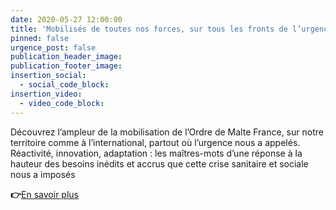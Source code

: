 ```yaml
---
date: 2020-05-27 12:00:00
title: 'Mobilisés de toutes nos forces, sur tous les fronts de l’urgence !'
pinned: false
urgence_post: false
publication_header_image:
publication_footer_image:
insertion_social:
  - social_code_block:
insertion_video:
  - video_code_block:
---
```


D&eacute;couvrez l’ampleur de la mobilisation de l’Ordre de Malte France, sur notre territoire comme &agrave; l’international, partout o&ugrave; l’urgence nous a appel&eacute;s. R&eacute;activit&eacute;, innovation, adaptation : les ma&icirc;tres-mots d’une r&eacute;ponse &agrave; la hauteur des besoins in&eacute;dits et accrus que cette crise sanitaire et sociale nous a impos&eacute;s

**👉**[En savoir plus](https://covid19.ordredemaltefrance.org/newsletter1.html)